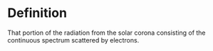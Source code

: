 # Definition

That portion of the radiation from the solar corona consisting of the
continuous spectrum scattered by electrons.
